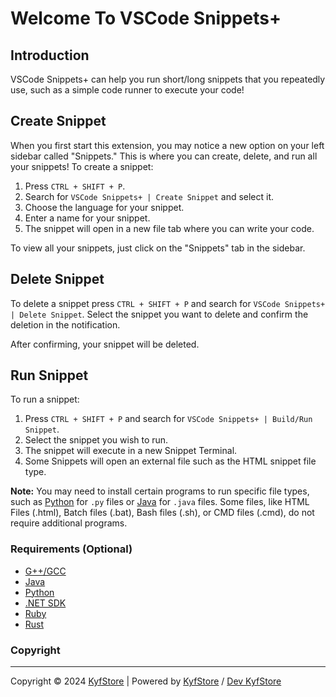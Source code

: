 # Welcome To VSCode Snippets+

## Introduction

VSCode Snippets+ can help you run short/long snippets that you repeatedly use, such as a simple code runner to execute your code!

## Create Snippet

When you first start this extension, you may notice a new option on your left sidebar called "Snippets." This is where you can create, delete, and run all your snippets! To create a snippet:

1. Press `CTRL + SHIFT + P`.
2. Search for `VSCode Snippets+ | Create Snippet` and select it.
3. Choose the language for your snippet.
4. Enter a name for your snippet.
5. The snippet will open in a new file tab where you can write your code. 

To view all your snippets, just click on the "Snippets" tab in the sidebar.

## Delete Snippet

To delete a snippet press `CTRL + SHIFT + P` and search for `VSCode Snippets+ | Delete Snippet`. Select the snippet you want to delete and confirm the deletion in the notification.

After confirming, your snippet will be deleted.

## Run Snippet

To run a snippet:

1. Press `CTRL + SHIFT + P` and search for `VSCode Snippets+ | Build/Run Snippet`.
2. Select the snippet you wish to run.
3. The snippet will execute in a new Snippet Terminal. 
4. Some Snippets will open an external file such as the HTML snippet file type.

**Note:** You may need to install certain programs to run specific file types, such as [Python](https://www.python.org/downloads/) for `.py` files or [Java](https://www.java.com/download/ie_manual.jsp) for `.java` files. Some files, like HTML Files (.html), Batch files (.bat), Bash files (.sh), or CMD files (.cmd), do not require additional programs.

### Requirements (Optional)

- [G++/GCC](https://winlibs.com/#download-release)
- [Java](https://www.java.com/download/ie_manual.jsp)
- [Python](https://www.python.org/downloads/)
- [.NET SDK](https://dotnet.microsoft.com/en-us/download/visual-studio-sdks)
- [Ruby](https://www.ruby-lang.org/en/downloads/)
- [Rust](https://www.rust-lang.org/tools/install)

### Copyright

---

Copyright © 2024 [KyfStore](https://kyfstore.com) | Powered by [KyfStore](https://kyfstore.com) / [Dev KyfStore](https://developers.kyfstore.com)
